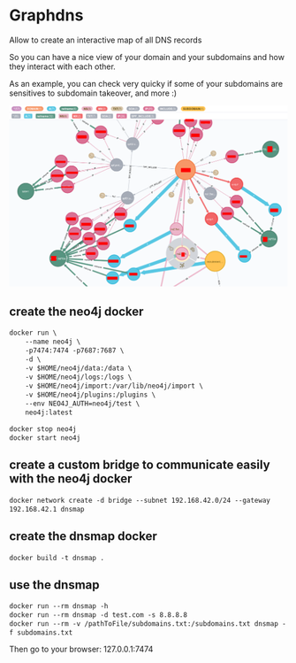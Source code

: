 # Graphdns

Allow to create an interactive map of all DNS records

So you can have a nice view of your domain and your subdomains and how they interact with each other.

As an example, you can check very quicky if some of your subdomains are sensitives to subdomain takeover, and more :)

![poc](poc.png)

## create the neo4j docker
```
docker run \                                          
    --name neo4j \
    -p7474:7474 -p7687:7687 \
    -d \
    -v $HOME/neo4j/data:/data \
    -v $HOME/neo4j/logs:/logs \
    -v $HOME/neo4j/import:/var/lib/neo4j/import \
    -v $HOME/neo4j/plugins:/plugins \
    --env NEO4J_AUTH=neo4j/test \
    neo4j:latest
```

```
docker stop neo4j
docker start neo4j
```

## create a custom bridge to communicate easily with the neo4j docker
```
docker network create -d bridge --subnet 192.168.42.0/24 --gateway 192.168.42.1 dnsmap
```

## create the dnsmap docker
```
docker build -t dnsmap .
```

## use the dnsmap
```
docker run --rm dnsmap -h
docker run --rm dnsmap -d test.com -s 8.8.8.8
docker run --rm -v /pathToFile/subdomains.txt:/subdomains.txt dnsmap -f subdomains.txt
```

Then go to your browser: 127.0.0.1:7474
